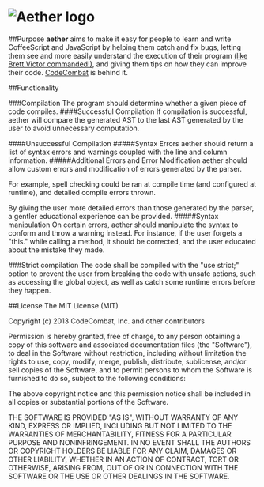 ![Aether logo](http://i.imgur.com/uf36eRD.jpg)
======
##Purpose
**aether** aims to make it easy for people to learn and write CoffeeScript and JavaScript by helping them catch and fix bugs, 
letting them see and more easily understand the execution of their program [(like Brett Victor commanded!)](http://youtu.be/PUv66718DII?t=17m25s), 
and giving them tips on how they can improve their code. [CodeCombat](http://codecombat.com/) is behind it.

##Functionality

###Compilation
The program should determine whether a given piece of code compiles.
####Successful Compilation
If compilation is successful, aether will compare the generated AST to the last AST generated by the user to avoid unnecessary computation.

####Unsuccessful Compilation
#####Syntax Errors
aether should return a list of syntax errors and warnings coupled with the line and column information.
#####Additional Errors and Error Modification
aether should allow custom errors and modification of errors generated by the parser.

For example, spell checking could be ran at compile time (and configured at runtime), and detailed compile errors thrown.

By giving the user more detailed errors than those generated by the parser, a gentler educational experience can be provided.
#####Syntax manipulation
On certain errors, aether should manipulate the syntax to conform and throw a warning instead. For instance, if the user forgets a "this." while calling a method, it should be corrected, and the user educated about the mistake they made.

###Strict compilation
The code shall be compiled with the "use strict;" option to prevent the user from breaking the code with unsafe actions, such as accessing the global object, as well as catch some runtime errors before they happen.



##License
The MIT License (MIT)

Copyright (c) 2013 CodeCombat, Inc. and other contributors

Permission is hereby granted, free of charge, to any person obtaining a copy
of this software and associated documentation files (the "Software"), to deal
in the Software without restriction, including without limitation the rights
to use, copy, modify, merge, publish, distribute, sublicense, and/or sell
copies of the Software, and to permit persons to whom the Software is
furnished to do so, subject to the following conditions:

The above copyright notice and this permission notice shall be included in
all copies or substantial portions of the Software.

THE SOFTWARE IS PROVIDED "AS IS", WITHOUT WARRANTY OF ANY KIND, EXPRESS OR
IMPLIED, INCLUDING BUT NOT LIMITED TO THE WARRANTIES OF MERCHANTABILITY,
FITNESS FOR A PARTICULAR PURPOSE AND NONINFRINGEMENT. IN NO EVENT SHALL THE
AUTHORS OR COPYRIGHT HOLDERS BE LIABLE FOR ANY CLAIM, DAMAGES OR OTHER
LIABILITY, WHETHER IN AN ACTION OF CONTRACT, TORT OR OTHERWISE, ARISING FROM,
OUT OF OR IN CONNECTION WITH THE SOFTWARE OR THE USE OR OTHER DEALINGS IN
THE SOFTWARE.
